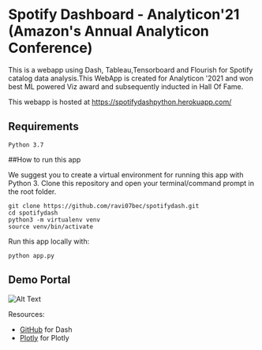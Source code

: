 # Spotify Dashboard - Analyticon'21 (Amazon's Annual Analyticon Conference)


This is a webapp using Dash, Tableau,Tensorboard and Flourish for Spotify catalog data analysis.This WebApp is created for Analyticon '2021 and won best ML powered Viz award and subsequently inducted in Hall Of Fame.

This webapp is hosted at https://spotifydashpython.herokuapp.com/

## Requirements
	Python 3.7

##How to run this app

We suggest you to create a virtual environment for running this app with Python 3. Clone this repository and open your terminal/command prompt in the root folder.

	git clone https://github.com/ravi07bec/spotifydash.git
	cd spotifydash
	python3 -m virtualenv venv
	source venv/bin/activate

Run this app locally with:

	python app.py


## Demo Portal 
![Alt Text](portal_spotify.gif)


Resources:
* [GitHub](http://github.com) for Dash
* [Plotly](http://github.com) for Plotly

